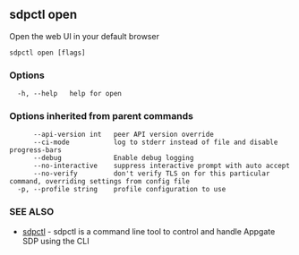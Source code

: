 ## sdpctl open

Open the web UI in your default browser

```
sdpctl open [flags]
```

### Options

```
  -h, --help   help for open
```

### Options inherited from parent commands

```
      --api-version int   peer API version override
      --ci-mode           log to stderr instead of file and disable progress-bars
      --debug             Enable debug logging
      --no-interactive    suppress interactive prompt with auto accept
      --no-verify         don't verify TLS on for this particular command, overriding settings from config file
  -p, --profile string    profile configuration to use
```

### SEE ALSO

* [sdpctl](sdpctl.md)	 - sdpctl is a command line tool to control and handle Appgate SDP using the CLI

